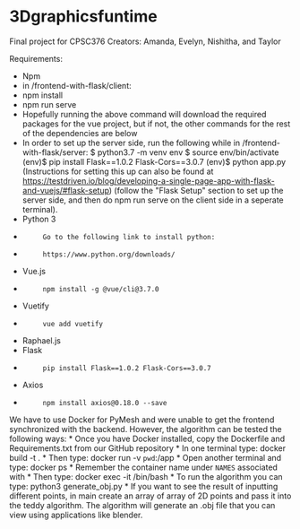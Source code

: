 # 3Dgraphicsfuntime
Final project for CPSC376
Creators: Amanda, Evelyn, Nishitha, and Taylor

Requirements:
- Npm
-  in /frontend-with-flask/client:
-  npm install
-  npm run serve
-  Hopefully running the above command will download the required packages for the vue project, but if not, the other commands for the rest of the dependencies are below
-  In order to set up the server side, run the following while in /frontend-with-flask/server:
$ python3.7 -m venv env
$ source env/bin/activate
(env)$ pip install Flask==1.0.2 Flask-Cors==3.0.7
(env)$ python app.py
(Instructions for setting this up can also be found at https://testdriven.io/blog/developing-a-single-page-app-with-flask-and-vuejs/#flask-setup)  (follow the "Flask Setup" section to set up the server side, and then do npm run serve on the client side in a seperate terminal).
- Python 3
-          Go to the following link to install python:
-          https://www.python.org/downloads/
- Vue.js
-          npm install -g @vue/cli@3.7.0
- Vuetify
-          vue add vuetify
- Raphael.js
- Flask
-          pip install Flask==1.0.2 Flask-Cors==3.0.7
- Axios
-          npm install axios@0.18.0 --save

We have to use Docker for PyMesh and were unable to get the frontend synchronized with the backend. However, the algorithm can be tested the following ways:
	* Once you have Docker installed, copy the Dockerfile and Requirements.txt from our GitHub repository
	* In one terminal type: docker build -t <name> .
	* Then type: docker run -v `pwd`:/app <name>
	* Open another terminal and type: docker ps
	* Remember the container name under `NAMES` associated with <name>
	* Then type: docker exec -it <container name> /bin/bash
	* To run the algorithm you can type: python3 generate_obj.py
	* If you want to see the result of inputting different points, in main create an array of array of 2D points and pass it into the teddy algorithm. 
	The algorithm will generate an .obj file that you can view using applications like blender.
